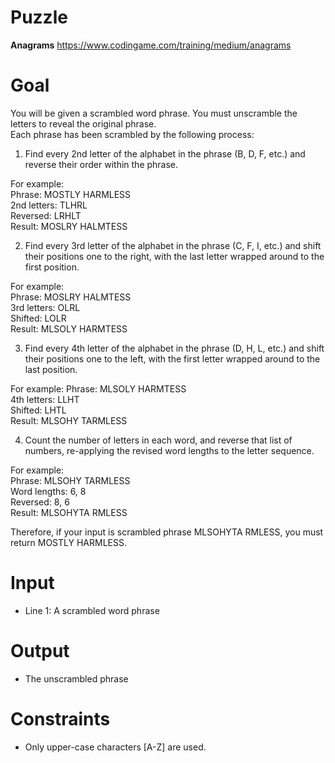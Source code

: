 # Puzzle
**Anagrams** https://www.codingame.com/training/medium/anagrams

# Goal
You will be given a scrambled word phrase. You must unscramble the letters to reveal the original phrase.  
Each phrase has been scrambled by the following process:   

1) Find every 2nd letter of the alphabet in the phrase (B, D, F, etc.) and reverse their order within the phrase.

For example:  
Phrase: MOSTLY HARMLESS  
2nd letters: TLHRL  
Reversed: LRHLT  
Result: MOSLRY HALMTESS  

2) Find every 3rd letter of the alphabet in the phrase (C, F, I, etc.) and shift their positions one to the right, with the last letter wrapped around to the first position.

For example:  
Phrase: MOSLRY HALMTESS  
3rd letters: OLRL  
Shifted: LOLR  
Result: MLSOLY HARMTESS  

3) Find every 4th letter of the alphabet in the phrase (D, H, L, etc.) and shift their positions one to the left, with the first letter wrapped around to the last position.

For example:
Phrase: MLSOLY HARMTESS  
4th letters: LLHT  
Shifted: LHTL  
Result: MLSOHY TARMLESS  

4) Count the number of letters in each word, and reverse that list of numbers, re-applying the revised word lengths to the letter sequence.

For example:  
Phrase: MLSOHY TARMLESS  
Word lengths: 6, 8  
Reversed: 8, 6  
Result: MLSOHYTA RMLESS  

Therefore, if your input is scrambled phrase MLSOHYTA RMLESS, you must return MOSTLY HARMLESS.

# Input
* Line 1: A scrambled word phrase

# Output
* The unscrambled phrase

# Constraints
* Only upper-case characters [A-Z] are used.
